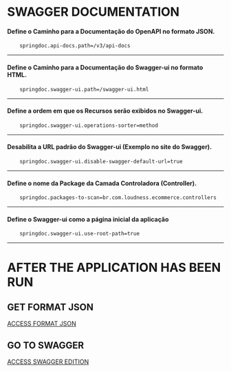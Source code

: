 # SWAGGER DOCUMENTATION

#### Define o Caminho para a Documentação do OpenAPI no formato JSON.
````properties
    springdoc.api-docs.path=/v3/api-docs
````
---

#### Define o Caminho para a Documentação do Swagger-ui no formato HTML.

````properties
    springdoc.swagger-ui.path=/swagger-ui.html
````
---

#### Define a ordem em que os Recursos serão exibidos no Swagger-ui.
    
````properties
    springdoc.swagger-ui.operations-sorter=method
````
---
#### Desabilita a URL padrão do Swagger-ui (Exemplo no site do Swagger).

````properties
    springdoc.swagger-ui.disable-swagger-default-url=true
````
---


#### Define o nome da Package da Camada Controladora (Controller).

````properties
    springdoc.packages-to-scan=br.com.loudness.ecommerce.controllers
````

---

#### Define o Swagger-ui como a página inicial da aplicação
````properties
    springdoc.swagger-ui.use-root-path=true 
````
---

<h1>AFTER THE APPLICATION HAS BEEN RUN</h1>

GET FORMAT JSON
--
<a href="http://localhost:8080/v3/api-docs">ACCESS FORMAT JSON</a>

GO TO SWAGGER
--
<a href="https://editor.swagger.io/">ACCESS SWAGGER EDITION</a>




